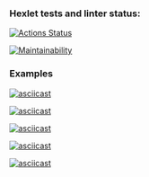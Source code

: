 ### Hexlet tests and linter status:

[![Actions Status](https://github.com/mickrubashkin/php-project-lvl1/actions/workflows/hexlet-check.yml/badge.svg)](https://github.com/mickrubashkin/php-project-lvl1/actions)

[![Maintainability](https://api.codeclimate.com/v1/badges/dbf3774b5da4ddb44c83/maintainability)](https://codeclimate.com/github/mickrubashkin/php-project-lvl1/maintainability)

### Examples

[![asciicast](https://asciinema.org/a/l4F51E72fdmXSdGDQmuLiVpDF.svg)](https://asciinema.org/a/l4F51E72fdmXSdGDQmuLiVpDF)

[![asciicast](https://asciinema.org/a/u7yynmfxPU4yFQg867t6kEEJb.svg)](https://asciinema.org/a/u7yynmfxPU4yFQg867t6kEEJb)

[![asciicast](https://asciinema.org/a/RXjGRQWHOozHDWTXiB4mkW4jh.svg)](https://asciinema.org/a/RXjGRQWHOozHDWTXiB4mkW4jh)

[![asciicast](https://asciinema.org/a/z87hyoBJgkrb4B4bSH76W9D9F.svg)](https://asciinema.org/a/z87hyoBJgkrb4B4bSH76W9D9F)

[![asciicast](https://asciinema.org/a/5JQ0dkQyHbJcJswhWcTC49nqR.svg)](https://asciinema.org/a/5JQ0dkQyHbJcJswhWcTC49nqR)
